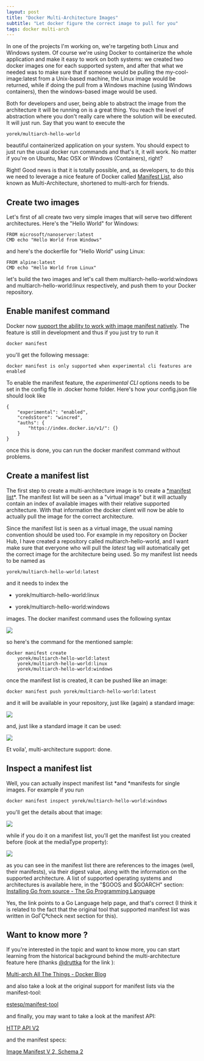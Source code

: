 ```yaml
---
layout: post
title: "Docker Multi-Architecture Images"
subtitle: "Let docker figure the correct image to pull for you"
tags: docker multi-arch
---
```


In one of the projects I'm working on, we're targeting both Linux and Windows system. Of course we're using Docker to containerize the whole application and make it easy to work on both systems: we created two docker images one for each supported system, and after that what we needed was to make sure that if someone would be pulling the my-cool-image:latest from a Unix-based machine, the Linux image would be returned, while if doing the pull from a Windows machine (using Windows containers), then the windows-based image would be used.

Both for developers and user, being able to abstract the image from the architecture it will be running on is a great thing. You reach the level of abstraction where you don't really care where the solution will be executed. It will just run. Say that you want to execute the

```
yorek/multiarch-hello-world
```

beautiful containerized application on your system. You should expect to just run the usual docker run commands and that's it, it will work. No matter if you're on Ubuntu, Mac OSX or Windows (Containers), right?

Right! Good news is that it is totally possible, and, as developers, to do this we need to leverage a nice feature of Docker called [Manifest List](https://docs.docker.com/registry/spec/manifest-v2-2/), also known as Multi-Architecture, shortened to multi-arch for friends.

## Create two images

Let's first of all create two very simple images that will serve two different architectures. Here's the "Hello World" for Windows:

```
FROM microsoft/nanoserver:latest
CMD echo "Hello World from Windows"
```

and here's the dockerfile for "Hello World" using Linux:

```
FROM alpine:latest
CMD echo "Hello World from Linux"
```

let's build the two images and let's call them multiarch-hello-world:windows and multiarch-hello-world:linux respectively, and push them to your Docker repository.

## Enable manifest command

Docker now [support the ability to work with image manifest natively](https://docs.docker.com/edge/engine/reference/commandline/manifest/). The feature is still in development and thus if you just try to run it

```
docker manifest
```

you'll get the following message:

```
docker manifest is only supported when experimental cli features are enabled
```

To enable the manifest feature, the *experimental CLI* options needs to be set in the config file in .docker home folder. Here's how your config.json file should look like

```
{
    "experimental": "enabled",
    "credsStore": "wincred",
    "auths": {
        "https://index.docker.io/v1/": {}
    }
}
```

once this is done, you can run the docker manifest command without problems.

## Create a manifest list

The first step to create a multi-architecture image is to create a [*manifest list](http://(https://docs.docker.com/registry/spec/manifest-v2-2/#manifest-list))*. The manifest list will be seen as a "virtual image" but it will actually contain an index of available images with their relative supported architecture. With that information the docker client will now be able to actually pull the image for the correct architecture.

Since the manifest list is seen as a virtual image, the usual naming convention should be used too. For example in my repository on Docker Hub, I have created a repository called multiarch-hello-world, and I want make sure that everyone who will pull the *latest* tag will automatically get the correct image for the architecture being used. So my manifest list needs to be named as

```
yorek/multiarch-hello-world:latest
```

and it needs to index the

* yorek/multiarch-hello-world:linux

* yorek/multiarch-hello-world:windows

images. The docker manifest command uses the following syntax

![](/public/images/2018-04-17/image-01.png)

so here's the command for the mentioned sample:

```
docker manifest create
    yorek/multiarch-hello-world:latest
    yorek/multiarch-hello-world:linux
    yorek/multiarch-hello-world:windows
```

once the manifest list is created, it can be pushed like an image:

```
docker manifest push yorek/multiarch-hello-world:latest
```

and it will be available in your repository, just like (again) a standard image:

![](/public/images/2018-04-17/image-02.png)

and, just like a standard image it can be used:

![](/public/images/2018-04-17/image-03.png)

Et voila', multi-architecture support: done.

## Inspect a manifest list

Well, you can actually inspect manifest list *and *manifests for single images. For example if you run

```
docker manifest inspect yorek/multiarch-hello-world:windows
```

you'll get the details about that image:

![](/public/images/2018-04-17/image-04.png)

while if you do it on a manifest list, you'll get the manifest list you created before (look at the mediaType property):

![](/public/images/2018-04-17/image-05.png)

as you can see in the manifest list there are references to the images (well, their manifests), via their digest value, along with the information on the supported architecture. A list of supported operating systems and architectures is available here, in the "$GOOS and $GOARCH" section:
[Installing Go from source - The Go Programming Language](https://golang.org/doc/install/source#environment)

Yes, the link points to a Go Language help page, and that's correct (I think it is related to the fact that the original tool that supported manifest list was written in GoΓÇªcheck next section for this).

## Want to know more ?

If you're interested in the topic and want to know more, you can start learning from the historical background behind the multi-architecture feature here (thanks [@druttka](https://twitter.com/druttka?lang=en) for the link ):

[Multi-arch All The Things - Docker Blog](https://blog.docker.com/2017/11/multi-arch-all-the-things/)

and also take a look at the original support for manifest lists via the manifest-tool:

[estesp/manifest-tool](https://github.com/estesp/manifest-tool)

and finally, you may want to take a look at the manifest API:

[HTTP API V2](https://docs.docker.com/registry/spec/api/#manifest)

and the manifest specs:

[Image Manifest V 2, Schema 2](https://docs.docker.com/registry/spec/manifest-v2-2/)
